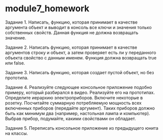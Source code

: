 # module7_homework

Задание 1. Написать, функцию, которая принимает в качестве аргумента объект и выводит в консоль все ключи и значения только собственных свойств. Данная функция не должна возвращать значение.

Задание 2. Написать функцию, которая принимает в качестве аргументов строку и объект, а затем проверяет есть ли у переданного объекта свойство с данным именем. Функция должна возвращать true или false.

Задание 3. Написать функцию, которая создает пустой объект, но без прототипа.

Задание 4. Реализуйте следующее консольное приложение подобно примеру, который разбирался в видео. Реализуйте его на прототипах. Определите иерархию электроприборов. Включите некоторые в розетку. Посчитайте суммарную потребляемую мощность всех включенных приборов (передайте аргумент). Таких приборов должно быть как минимум два (например, настольная лампа и компьютер). Выбрав прибор, подумайте, какими свойствами он обладает.

Задание 5. Переписать консольное приложение из предыдущего юнита на классы.
